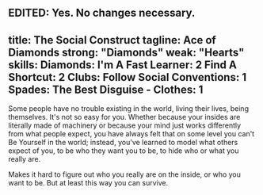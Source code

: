 EDITED: Yes. No changes necessary.
---
title: The Social Construct
tagline: Ace of Diamonds
strong: "Diamonds"
weak: "Hearts"
skills:
  Diamonds:
    I'm A Fast Learner: 2
    Find A Shortcut: 2
  Clubs:
    Follow Social Conventions: 1
  Spades:
    The Best Disguise - Clothes: 1
---

Some people have no trouble existing in the world, living their lives, being themselves. It's not so easy for you. Whether because your insides are literally made of machinery or because your mind just works differently from what people expect, you have always felt that on some level you can't Be Yourself in the world; instead, you've learned to model what others expect of you, to be who they want you to be, to hide who or what you really are.

Makes it hard to figure out who you really are on the inside, or who you want to be. But at least this way you can survive.

